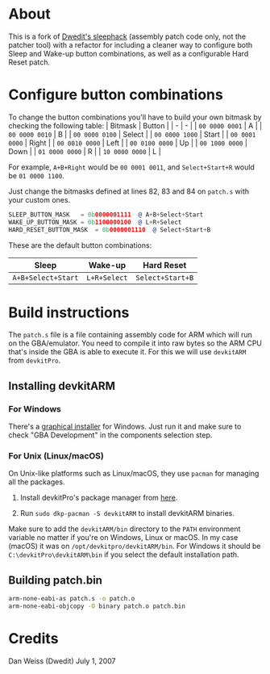 # About
This is a fork of [Dwedit's sleephack](https://www.dwedit.org/dwedit_board/viewtopic.php?id=306) (assembly patch code only, not the patcher tool) with a refactor for including a cleaner way to configure both Sleep and Wake-up button combinations, as well as a configurable Hard Reset patch.

# Configure button combinations

To change the button combinations you'll have to build your own bitmask by checking the following table:
| Bitmask | Button |
| - | - |
| `00 0000 0001` | A |
| `00 0000 0010` | B |
| `00 0000 0100` | Select |
| `00 0000 1000` | Start |
| `00 0001 0000` | Right |
| `00 0010 0000` | Left |
| `00 0100 0000` | Up |
| `00 1000 0000` | Down |
| `01 0000 0000` | R |
| `10 0000 0000` | L |

For example, `A+B+Right` would be `00 0001 0011`, and `Select+Start+R` would be `01 0000 1100`.

Just change the bitmasks defined at lines 82, 83 and 84 on `patch.s` with your custom ones.

```asm
SLEEP_BUTTON_MASK	= 0b0000001111	@ A+B+Select+Start
WAKE_UP_BUTTON_MASK	= 0b1100000100	@ L+R+Select
HARD_RESET_BUTTON_MASK	= 0b0000001110	@ Select+Start+B
```

These are the default button combinations:

| Sleep | Wake-up | Hard Reset |
| - | - | - |
| `A+B+Select+Start` | `L+R+Select` | `Select+Start+B` |

# Build instructions

The `patch.s` file is a file containing assembly code for ARM which will run on the GBA/emulator. You need to compile it into raw bytes so the ARM CPU that's inside the GBA is able to execute it. For this we will use `devkitARM` from `devkitPro`.

## Installing devkitARM

### For Windows

There's a [graphical installer](https://github.com/devkitPro/installer/releases/latest) for Windows. Just run it and make sure to check "GBA Development" in the components selection step.

### For Unix (Linux/macOS)

On Unix-like platforms such as Linux/macOS, they use `pacman` for managing all the packages.

1. Install devkitPro's package manager from [here](https://github.com/devkitPro/pacman/releases/latest).

2. Run `sudo dkp-pacman -S devkitARM` to install devkitARM binaries.

Make sure to add the `devkitARM/bin` directory to the `PATH` environment variable no matter if you're on Windows, Linux or macOS. In my case (macOS) it was on `/opt/devkitpro/devkitARM/bin`. For Windows it should be `C:\devkitPro\devkitARM\bin` if you select the default installation path.

## Building patch.bin

```bash
arm-none-eabi-as patch.s -o patch.o
arm-none-eabi-objcopy -O binary patch.o patch.bin
```

# Credits

Dan Weiss (Dwedit)
July 1, 2007
